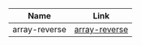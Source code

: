 Name          | Link
--------------|-----
array-reverse | [array-reverse](https://ahmadquraan97.github.io/reading-notes/lab01)